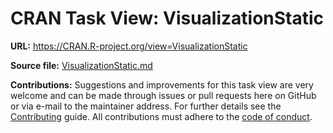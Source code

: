 # CRAN Task View: VisualizationStatic

**URL:** <https://CRAN.R-project.org/view=VisualizationStatic>

**Source file:** [VisualizationStatic.md](VisualizationStatic.md)

**Contributions:** Suggestions and improvements for this task view are very
welcome and can be made through issues or pull requests here on GitHub or
via e-mail to the maintainer address. For further details see the
[Contributing](https://github.com/cran-task-views/ctv/blob/main/Contributing.md)
guide. All contributions must adhere to the
[code of conduct](https://github.com/cran-task-views/ctv/blob/main/CodeOfConduct.md).